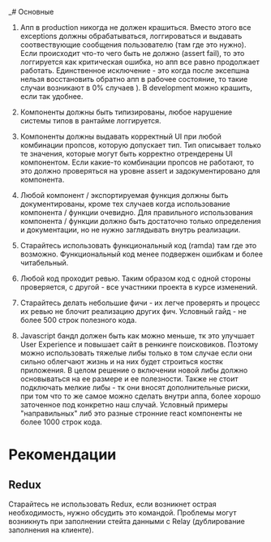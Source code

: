 _# Основные

1. Апп в production никогда не должен крашиться. Вместо этого все exceptions должны обрабатываться, логгироваться и выдавать соотвествующие сообщения пользователю (там где это нужно). Если происходит что-то чего быть не должно (assert fail), то это логгируется как критическая ошибка, но апп все равно продолжает работать. Единственное исключение - это когда после эксепшна нельзя восстановить обратно апп в рабочее состояние, то такие случаи возникают в 0% случаев ). В development можно крашить, если так удобнее.

2. Компоненты должны быть типизированы, любое нарушение системы типов в рантайме логгируется.

3. Компоненты должны выдавать корректный UI при любой комбинации пропсов, которую допускает тип. Тип описывает только те значения, которые могут быть корректно отрендерены UI компонентом.  Если какие-то комбинации пропсов не работают, то это должно проверяться на уровне assert и задокументировано для компонента.

4. Любой компонент / экспортируемая функция должны быть документированы, кроме тех случаев когда использование компонента / функции очевидно. Для правильного использования компонента / функции должно быть достаточно только определения и документации, но не нужно заглядывать внутрь реализации.

5. Старайтесь использовать функциональный код (ramda) там где это возможно. Функциональный код менее подвержен ошибкам и более читабельный.

6. Любой код проходит ревью. Таким образом код с одной стороны проверяется, с другой - все участники проекта в курсе изменений.

7. Старайтесь делать небольшие фичи - их легче проверять и процесс их ревью не блочит реализацию других фич. Условный гайд - не более 500 строк полезного кода.

8. Javascript бандл должен быть как можно меньше, тк это улучшает User Experience и повышает сайт в ренкинге поисковиков. Поэтому можно использовать тяжелые либы только в том случае если они сильно облегчают жизнь и на них будет строиться костяк приложения. В целом решение о включении новой либы должно основываться на ее размере и ее полезности. Также не стоит подключать мелкие либы - тк они вносят дополнительные риски, при том что то же самое можно сделать внутри аппа, более хорошо заточенное под конкретно наш случай. Условный примеры "направильных" либ это разные стронние react компоненты не более 1000 строк кода.


# Рекомендации
## Redux
Старайтесь не использовать Redux, если возникнет острая необходимость, нужно обсудить это командой.
Проблемы могут возникнуть при заполнении стейта данными с Relay (дублирование заполнения на клиенте).
